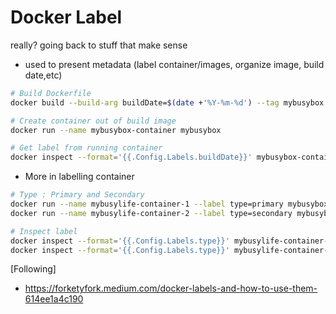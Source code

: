 # Docker Label

really? going back to stuff that make sense

- used to present metadata (label container/images, organize image, build date,etc)


```bash
# Build Dockerfile
docker build --build-arg buildDate=$(date +'%Y-%m-%d') --tag mybusybox .

# Create container out of build image
docker run --name mybusybox-container mybusybox

# Get label from running container
docker inspect --format='{{.Config.Labels.buildDate}}' mybusybox-container

```

- More in labelling container

```bash
# Type : Primary and Secondary
docker run --name mybusylife-container-1 --label type=primary mybusybox
docker run --name mybusylife-container-2 --label type=secondary mybusybox

# Inspect label
docker inspect --format='{{.Config.Labels.type}}' mybusylife-container-1
docker inspect --format='{{.Config.Labels.type}}' mybusylife-container-2

```


[Following]
+ https://forketyfork.medium.com/docker-labels-and-how-to-use-them-614ee1a4c190
